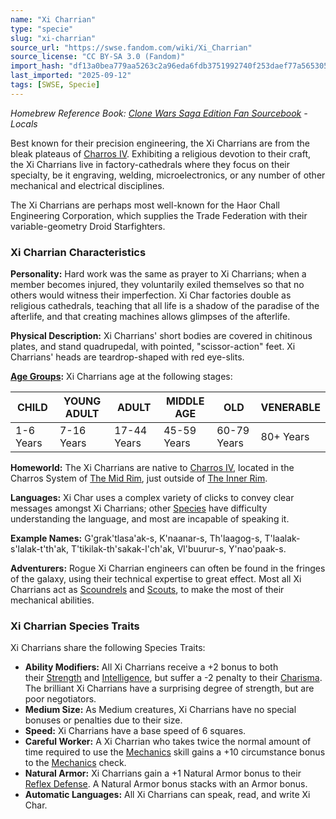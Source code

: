 ```yaml
---
name: "Xi Charrian"
type: "specie"
slug: "xi-charrian"
source_url: "https://swse.fandom.com/wiki/Xi_Charrian"
source_license: "CC BY-SA 3.0 (Fandom)"
import_hash: "df13a0bea779aa5263c2a96eda6fdb3751992740f253daef77a5653053589d0a"
last_imported: "2025-09-12"
tags: [SWSE, Specie]
---
```

*Homebrew Reference Book: [Clone Wars Saga Edition Fan Sourcebook](https://swse.fandom.com/wiki/Clone_Wars_Saga_Edition_Fan_Sourcebook) - Locals*

Best known for their precision engineering, the Xi Charrians are from the bleak plateaus of [Charros IV](https://swse.fandom.com/wiki/Charros_IV). Exhibiting a religious devotion to their craft, the Xi Charrians live in factory-cathedrals where they focus on their specialty, be it engraving, welding, microelectronics, or any number of other mechanical and electrical disciplines.

The Xi Charrians are perhaps most well-known for the Haor Chall Engineering Corporation, which supplies the Trade Federation with their variable-geometry Droid Starfighters.
### Xi Charrian Characteristics
**Personality:** Hard work was the same as prayer to Xi Charrians; when a member becomes injured, they voluntarily exiled themselves so that no others would witness their imperfection. Xi Char factories double as religious cathedrals, teaching that all life is a shadow of the paradise of the afterlife, and that creating machines allows glimpses of the afterlife.

**Physical Description:** Xi Charrians' short bodies are covered in chitinous plates, and stand quadrupedal, with pointed, "scissor-action" feet. Xi Charrians' heads are teardrop-shaped with red eye-slits.

**[Age Groups](https://swse.fandom.com/wiki/Age_Groups):** Xi Charrians age at the following stages:

| CHILD | YOUNG ADULT | ADULT | MIDDLE AGE | OLD | VENERABLE |
| --- | --- | --- | --- | --- | --- |
| 1-6 Years | 7-16 Years | 17-44 Years | 45-59 Years | 60-79 Years | 80+ Years |

**Homeworld:** The Xi Charrians are native to [Charros IV](https://swse.fandom.com/wiki/Charros_IV), located in the Charros System of [The Mid Rim](https://swse.fandom.com/wiki/The_Mid_Rim), just outside of [The Inner Rim](https://swse.fandom.com/wiki/The_Inner_Rim).

**Languages:** Xi Char uses a complex variety of clicks to convey clear messages amongst Xi Charrians; other [Species](https://swse.fandom.com/wiki/Species) have difficulty understanding the language, and most are incapable of speaking it.

**Example Names:** G'grak'tlasa'ak-s, K'naanar-s, Th'laagog-s, T'laalak-s'lalak-t'th'ak, T'tikilak-th'sakak-l'ch'ak, Vl'buurur-s, Y'nao'paak-s.

**Adventurers:** Rogue Xi Charrian engineers can often be found in the fringes of the galaxy, using their technical expertise to great effect. Most all Xi Charrians act as [Scoundrels](https://swse.fandom.com/wiki/Scoundrels) and [Scouts](https://swse.fandom.com/wiki/Scouts), to make the most of their mechanical abilities.
### Xi Charrian Species Traits
Xi Charrians share the following Species Traits:
- **Ability Modifiers:** All Xi Charrians receive a +2 bonus to both their [Strength](https://swse.fandom.com/wiki/Strength) and [Intelligence](https://swse.fandom.com/wiki/Intelligence), but suffer a -2 penalty to their [Charisma](https://swse.fandom.com/wiki/Charisma). The brilliant Xi Charrians have a surprising degree of strength, but are poor negotiators.
- **Medium Size:** As Medium creatures, Xi Charrians have no special bonuses or penalties due to their size.
- **Speed:** Xi Charrians have a base speed of 6 squares.
- **Careful Worker:** A Xi Charrian who takes twice the normal amount of time required to use the [Mechanics](https://swse.fandom.com/wiki/Mechanics) skill gains a +10 circumstance bonus to the [Mechanics](https://swse.fandom.com/wiki/Mechanics) check.
- **Natural Armor:** Xi Charrians gain a +1 Natural Armor bonus to their [Reflex Defense](https://swse.fandom.com/wiki/Reflex_Defense). A Natural Armor bonus stacks with an Armor bonus.
- **Automatic Languages:** All Xi Charrians can speak, read, and write Xi Char.